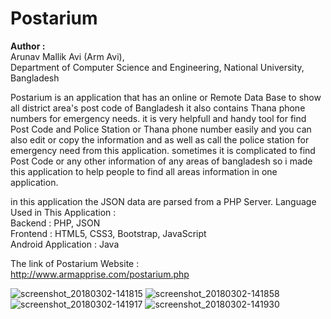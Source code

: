 # Postarium
<b>Author :</b> <br>
Arunav Mallik Avi (Arm Avi), <br>
Department of Computer Science and Engineering, 
National University, Bangladesh<br>

Postarium is an application that has an online or Remote Data Base to show all district area\'s post code of Bangladesh it also contains Thana phone numbers for
emergency needs. it is very helpfull and handy tool for find Post Code and Police Station or Thana phone number easily and you can also edit or copy the information and as well as call the police station for emergency need from this application. sometimes it is complicated to find Post Code or any other information of any areas of bangladesh
so i made this application to help people to find all areas information in one application.

in this application the JSON data are parsed from a PHP Server.
Language Used in This Application : <br/>
Backend : PHP, JSON <br/>
Frontend : HTML5, CSS3, Bootstrap, JavaScript <br/>
Android Application : Java <br/>

The link of Postarium Website : <br/>
http://www.armapprise.com/postarium.php


![screenshot_20180302-141815](https://user-images.githubusercontent.com/21225215/36889837-e740ee52-1e25-11e8-9390-d0706f584511.png) ![screenshot_20180302-141858](https://user-images.githubusercontent.com/21225215/36889848-f1ce8e06-1e25-11e8-9c6c-7e62a2941647.png) ![screenshot_20180302-141917](https://user-images.githubusercontent.com/21225215/36889867-0159ebfe-1e26-11e8-8877-cd608a43446e.png) ![screenshot_20180302-141930](https://user-images.githubusercontent.com/21225215/36889871-06d721fa-1e26-11e8-828f-34af4ef50566.png)

